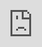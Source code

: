 ```yaml
---
marp: true
title: Stochastic epidemiological models
description: Julien Arino - 2023 AARMS Summer School - Introductions
theme: default
paginate: false
math: mathjax
size: 4K
---
```


<style>
  .theorem {
    text-align:justify;
    background-color:#16a085;
    border-radius:20px;
    padding:10px 20px 10px 20px;
    box-shadow: 0px 1px 5px #999;
  }
  .definition {
    text-align:justify;
    background-color:#ededde;
    border-radius:20px;
    padding:10px 20px 10px 20px;
    box-shadow: 0px 1px 5px #999;
  }
  img[alt~="center"] {
    display: block;
    margin: 0 auto;
  }
</style>

<!-- _backgroundImage: "linear-gradient(to top, #85110d, 1%, white)" -->
# Introductions

25 August 2023 

Julien Arino [![width:32px](https://raw.githubusercontent.com/julien-arino/presentations/main/FIGS/icons/email-round.png)](mailto:Julien.Arino@umanitoba.ca) [![width:32px](https://raw.githubusercontent.com/julien-arino/presentations/main/FIGS/icons/world-wide-web.png)](https://julien-arino.github.io/) [![width:32px](https://raw.githubusercontent.com/julien-arino/presentations/main/FIGS/icons/github-icon.png)](https://github.com/julien-arino)

Department of Mathematics & Data Science Nexus
University of Manitoba*

<div style = "font-size:18px; margin-top:-10px; padding-bottom:30px;"></div>

Canadian Centre for Disease Modelling
PHAC-EMNID / REMMI-ASPC
NSERC-PHAC EID Modelling Consortium (CANMOD, MfPH, OMNI/RÉUNIS)

<div style = "text-align: justify; position: relative; bottom: -3%; font-size:23px; margin-left:-50px; margin-right:-50px">

![bg width:800px opacity:0.2](https://raw.githubusercontent.com/julien-arino/presentations/main/FIGS/various/inuit-metis-firstnation.png)

[*](https://umanitoba.ca/indigenous/sites/indigenous/files/2020-09/traditional-territories-acknowledgement-2020.pdf)The University of Manitoba campuses are located on original lands of Anishinaabeg, Cree, Oji-Cree, Dakota and Dene peoples, and on the homeland of the Métis Nation. We respect the Treaties that were made on these territories, we acknowledge the harms and mistakes of the past, and we dedicate ourselves to move forward in partnership with Indigenous communities in a spirit of reconciliation and collaboration.</div>

---

# Foreword

- I have used ChatGPT and GitHub Copilot to generate some of this text
- These tools are *potential* time savers, but they are not perfect (*Copilot* just suggested "but they are not perfect" :smile:), so use them wisely: read the results carefully, and don't be afraid to edit them (again, this was suggested by *Copilot* :smile:)

--- 

<!-- _backgroundImage: "radial-gradient(white,80%,#f1c40f)" -->
# Outline

- Introductions
- Introductions are part of the spatio-temporal spread process
- Modelling introductions

--- 

<!-- _backgroundImage: "linear-gradient(to bottom, #f1c40f, 20%, white)" -->
# <!-- fit -->Introductions

---

# <!--fit--> Introductions (according to ChatGPT, emphasis mine)

**Biological introduction**, also known as *biological invasion* or *biological colonization*, refers to the *intentional* or *unintentional* **introduction** of a **non-native species** into an ecosystem or habitat where they did not previously occur naturally. This introduction can be facilitated by human activities such as trade, travel, and agriculture. These introduced species are often referred to as "invasive species."

---

Invasive species can have negative ecological, economic, and social impacts on the new environment. They can outcompete native species for resources like food and habitat, disrupt natural ecological processes, and even cause extinction or significant decline of native species. In some cases, invasive species can also affect human activities, such as agriculture, by damaging crops or introducing new diseases.

--- 

Biological introductions can **occur through various means**, such as the *release of non-native animals or plants* **intentionally** for purposes like *pest control* or ornamental gardening, or **accidentally** through activities like *shipping* or *transportation*. 

Preventing and managing biological introductions is crucial for maintaining the balance of ecosystems and preserving biodiversity.

---

# Introductions contribute to evolution

- Introductions are often thought of negatively (see previous slide, even ChatGPT thinks so :smile:) because of their impact on human activities (and some are easy to spot for us, e.g. the emerald ash borer, the zebra mussel, the Asian carp, etc.)

- However, on the evolutionary side, introductions are a major source of genetic variation. They can lead to the extinction of native species, but also to the emergence of new species.

(We percieve our environment as being at some equilibrium. It is not! It is constantly changing, and introductions are part of this change.)

---

# <!--fit-->Pathogen introductions (continuing with ChatGPT)

Pathogen introduction refers to the process by which a foreign or previously absent microorganism, such as a virus, bacteria, fungus, or other infectious agent, is brought into a new environment or population. This can occur naturally or as a result of human activity. When a pathogen is introduced to a new area or population, it may encounter individuals without immunity to it, potentially leading to outbreaks of disease.

Pathogen introduction can have significant implications for public health, agriculture, and ecosystems. 

---

It can occur through various means, including:

1. **Travel and Trade:** Pathogens can be introduced to new regions through the movement of people, animals, and goods. International travel and trade can facilitate the spread of diseases across geographical boundaries.

2. **Invasive Species:** Pathogens can be carried by invasive species that are introduced to new ecosystems. These pathogens may not have natural predators or controls in the new environment, leading to rapid population growth and disease transmission.

3. **Environmental Changes:** Human activities such as deforestation, urbanization, and climate change can alter ecosystems and create opportunities for pathogens to enter new niches or hosts.

---

4. **Contaminated Goods:** Food, water, and other products that are contaminated with pathogens can introduce diseases to new areas or populations.

5. **Medical Procedures:** Healthcare-associated infections can occur when pathogens are introduced to patients during medical procedures or hospital stays.

6. **Natural Disasters:** Natural disasters like earthquakes, floods, and hurricanes can displace populations, leading to increased vulnerability to disease outbreaks due to overcrowding and unsanitary conditions.

---

7. **Biological Warfare or Bioterrorism:** Deliberate introduction of pathogens by individuals or groups for harmful purposes can also lead to pathogen introduction.

Efforts to prevent and manage pathogen introduction include surveillance, quarantine measures, vaccination campaigns, public health interventions, and policies aimed at regulating the movement of people, animals, and goods. Understanding the factors that contribute to pathogen introduction and its potential consequences is essential for maintaining the health and stability of populations, ecosystems, and economies.

---

<!-- _backgroundImage: "linear-gradient(to bottom, #f1c40f, 20%, white)" -->
# <!-- fit -->Introductions are part of the spatio-temporal spread process

---

# Don't be narrow minded ! Think global !

- Lots of epi work is jurisdiction-centred
- However, except for the site of initial emergence/recombination/whatever made your bug happen, jurisdictions receive pathogens from other jurisdictions where spread is occurring
- E.g., COVID-19 is just one massive realisation of a stochastic process that started somewhere in China (or elsewhere, but let's not go there :smile:) and has been ongoing since then

---

# ODE metapopulations somewhat miss the point

- Pathogen introductions are not automatic
- They are stochastic events
- Like for infection of a person with a pathogen, there can be successful and unsuccessful introductions
- A location where the pathogen is absent is subject to repeated challenges as individuals from infected locations arrive

---

# Why consider introductions?

- Canada is a very tolerant society *with* a massive blindspot

---

![bg contain](https://raw.githubusercontent.com/julien-arino/presentations/main/FIGS/transportation/FRA_and_MB_to_scale.png)

---

<!--![bg 85%](cities_roads_FRA.png)-->
![bg contain](https://raw.githubusercontent.com/julien-arino/presentations/main/FIGS/transportation/cities_roads_CAN-MB_detail.png)

--- 

# Geographies greatly influence reasoning
	
- Country level: importations quickly become less relevant
- Consider an isolated location of 500 people.. disease may become extinct then be reimported

---

![bg contain](https://raw.githubusercontent.com/julien-arino/presentations/main/FIGS/sars-cov-2/CT_extent_2020-07-30.png)

---

# <!-- fit -->Transmission within national jurisdictions was heterogeneous

Moving from ISO-3166-3 (nation or territory) level to smaller sub-national jurisdictions, the picture is more contrasted

Next slide: Example of activation of North American health regions/municipios/counties

---

![bg contain 90%](https://raw.githubusercontent.com/julien-arino/presentations/main/FIGS/sars-cov-2/pct_active_21days_with_pct_activations.png)

---

<!-- _backgroundImage: "linear-gradient(to bottom, #f1c40f, 20%, white)" -->
# <!-- fit --> Modelling introductions

<div style = "position: relative; bottom: -34%; font-size:20px; text-align: justify; margin-left:-70px; margin-right:-50px;">

- <ins>JA</ins>, P.-Y. Boëlle, E.M. Milliken & S. Portet. [Risk of COVID-19 variant importation - How useful are travel control measures?](https://doi.org/10.1016/j.idm.2021.06.006) *Infectious Disease Modelling* (2021)
- S.P Otto, T. Day, <ins>JA</ins>, C. Colijn *et al*. [The origins and potential future of SARS-CoV-2 variants of concern in the evolving COVID-19 pandemic](https://doi.org/10.1016/j.cub.2021.06.049). *Current Biology* (2021)
- Delory, <ins>JA</ins>, Haÿ, Klotz & Boëlle. SARS-CoV-2 in nursing homes: analysis of routine surveillance data in four European countries. *Aging and Infection* (2022)
</div>

---
<div style = "position: relative; top: -55%; padding-bottom:60px; font-size:40px">
The spread process in a jurisdiction-based world
</div>

![bg 95%](https://raw.githubusercontent.com/julien-arino/presentations/main/FIGS/importations/importation_process3.png)

---

![bg contain 95%](https://raw.githubusercontent.com/julien-arino/presentations/main/FIGS/flow-diagrams/figure_SLDURM_base_model_with_different_epsilon_and_infectious_compartments.png)

<div style = "position: relative; bottom: -60%; font-size:20px; text-align: justify; margin-left:-60px; margin-right:-50px;">

- JA & Portet. [A simple model for COVID-19](http://dx.doi.org/10.1016/j.idm.2020.04.002). *Infectious Disease Modelling* **5**:309-315 (2020)
</div>

---

![bg contain](https://raw.githubusercontent.com/julien-arino/presentations/main/FIGS/importations/figure_variant_importation_base_model_with_stimulations_noQ.png)

<div style = "position: relative; bottom: -60%; font-size:20px; text-align: justify; margin-left:-60px; margin-right:-50px;">

- <ins>JA</ins>, N. Bajeux, S. Portet & J. Watmough. [Quarantine and the risk of COVID-19 importation](http://dx.doi.org/10.1017/S0950268820002988). *Epidemiology & Infection* (2020)
</div>

---

![bg contain](https://raw.githubusercontent.com/julien-arino/presentations/main/FIGS/importations/successful_attack_rate.png)

---

# <!--fit-->Investigating outbreak types using a simple CTMC SIS

$$
\mathbf{X}(t)=\left(S^A(t),I^A(t)\right)
$$

CTMC $\mathbf{X}(t)$ characterized by transitions

| Description | Transition | Rate |
|-------------|------------|------|
Infection | $\left(S^A,I^A\right)\to \left(S^A-1,I^A+1\right)$ | $\beta^AS^AI^A$ |
| Recovery | $\left(S^A,I^A\right)\to \left(S^A+1,I^A-1\right)$ | $\gamma^AI^A$ | 

<div style = "position: relative; bottom: -25%; font-size:20px; text-align: justify; margin-left:-60px; margin-right:-50px;">

- <ins>JA</ins> & E. Milliken. [Effect of movement on the early phase of an epidemic](https://doi.org/10.1007/s11538-022-01077-5). *Bulletin of Mathematical Biology* (2022)
</div>

---

# <!--fit-->A simple CTMC SIS *with a twist*

Regular chain of this type has $I^A=0$ as sole absorbing state

We add another absorbing state: if $I^A=\hat I$, then the chain has *left* the stochastic phase and is in a quasi-deterministic phase with exponential growth

Doing this, time to absorption measures become usable additionally to first passage time ones

And the question becomes: how long does the chain "linger on" before it is absorbed? We define the inter-absorption trajectory as the stochastic phase

---

![bg contain](https://raw.githubusercontent.com/julien-arino/presentations/main/FIGS/stochastic/illustration_stochastic_phase.png)

---

# <!--fit-->One obvious problem: what should $\hat I$ be ?

- Choose $\hat I$ too small and the stochastic phase will not last long
- Choose $\hat I$ too large and absorption will only be at the DFE
- So, how does one choose $\hat I$ ?
  - A formula of Whittle (1955)
  - Multitype branching process (MTBP)

---

![bg contain](https://raw.githubusercontent.com/julien-arino/presentations/main/FIGS/stochastic/duration_stochastic_phase_1patch_pop1M_I0eq1.png)

---

![bg contain](https://raw.githubusercontent.com/julien-arino/presentations/main/FIGS/sars-cov-2/VOC_countries_reporting_since_first_case_2022_04_07.png)

---

<div style="width:100%; height:100%">
  <iframe src="https://ourworldindata.org/grapher/covid-variants-area?country=~USA" loading="lazy" style="width: 100%; height: 610px; border: 0px none;"></iframe>
</div>

---

![bg contain](https://raw.githubusercontent.com/julien-arino/presentations/main/FIGS/flow-diagrams/figure_variant_no_importation_1patch.png)

---

![bg contain](https://raw.githubusercontent.com/julien-arino/presentations/main/FIGS/importations/new_variant_vs_resident_variant.jpg)

--- 

<!-- _backgroundImage: "linear-gradient(to bottom, #f1c40f, 20%, white)" -->
# <!--fit-->Measures to control introductions

Almost exclusively attacked from the perspective of would-be importer

In practice:
- Travel restrictions/interruptions
- Quarantine

---

<!-- _backgroundImage: "linear-gradient(to bottom, #7ff4, 20%, white)" -->
# <!-- fit --> Effect of quarantine

<div style = "position: relative; bottom: -40%; font-size:20px; text-align: justify; margin-left:-70px; margin-right:-50px;">

- <ins>JA</ins>, N. Bajeux, S. Portet & J. Watmough. [Quarantine and the risk of COVID-19 importation](http://dx.doi.org/10.1017/S0950268820002988). *Epidemiology & Infection* (2020)
- <ins>JA</ins>, P.-Y. Boëlle, E.M. Milliken & S. Portet. [Risk of COVID-19 variant importation - How useful are travel control measures?](http://dx.doi.org/10.1016/j.idm.2021.06.006) *Infectious Disease Modelling* (2021)
</div>

---

<div style = "position: relative; bottom: -50%; left: 5%; font-size:38px; color: black;">Lazzaretto vecchio</div>

![bg contain](https://raw.githubusercontent.com/julien-arino/presentations/main/FIGS/epidemio/Lazzaretto_Vecchio-good_view.jpg)

---

![bg contain](https://raw.githubusercontent.com/julien-arino/presentations/main/FIGS/flow-diagrams/figure_SLDURM_importation_base_withQcompartments.png)

---

<div style="width:80%; height:100%">
  <iframe src="https://daytah-or-dahtah.ovh:3838/Q_calculator_start0/" style="position:absolute; top:0px; left:0px; 
  width:100%; height:100%; border: none; overflow: hidden;"></iframe>
</div>

--- 

# <!--fit-->Effect of quarantine on introduction rates

$1/\lambda$ the mean time between case introductions, $1/\lambda_q$ the mean quarantine-regulated time between case introductions, $c$ the efficacy of quarantine (in \%). Then
$$
\lambda_q = 
(100-c)\times
\lambda
$$
Suppose $1/\lambda=$ 5 days and efficacy of quarantine is 90\% at 7 days and 98\% at 14 days, respectively

Then $1/\lambda_q=$ 50 and 250 days, respectively

---

![bg contain](https://raw.githubusercontent.com/julien-arino/presentations/main/FIGS/importations/successful_attack_rate_withQ.png)

---

<!-- _backgroundImage: "linear-gradient(to bottom, #7ff4, 20%, white)" -->
# <!-- fit -->Role of travel restrictions

<div style = "position: relative; bottom: -40%; font-size:20px; text-align: justify; margin-left:-70px; margin-right:-50px;">

- <ins>JA</ins>, P.-Y. Boëlle, E.M. Milliken & S. Portet. [Risk of COVID-19 variant importation - How useful are travel control measures?](https://doi.org/10.1016/j.idm.2021.06.006) *Infectious Disease Modelling* (2021)
- A. Hurford, M.M. Martignoni, J.C. Loredo-Osti, F. Anokye, <ins>JA</ins>, B.S. Husain, B. Gaas, J. Watmough. [Pandemic modelling for regions implementing an elimination strategy](https://doi.org/10.1016/j.jtbi.2022.111378). *Journal of Theoretical Biology* (2022)
</div>

---

<div style = "position: relative; bottom: -59.75%; left: 15%; font-size:38px; color: black;">Mur de la Peste in Cabrières-d’Avignon</div>

![bg contain](https://raw.githubusercontent.com/julien-arino/presentations/main/FIGS/epidemio/Cabrières-d'Avignon_902.jpg)

---

![bg contain](https://raw.githubusercontent.com/julien-arino/presentations/main/FIGS/epidemio/peste_Provence.png)

---

# <!--fit-->Untangling the contribution <br>of introduced cases

Time and time again, top jurisdictional level PH authorities take travel interruption measures

What is really the contribution of introductions to overall spread within a jurisdiction?

$\Rightarrow$ Use an **importation layer** separating introduced (imported) cases from locally generated ones

---

![bg contain](https://raw.githubusercontent.com/julien-arino/presentations/main/FIGS/importations/SLLDDUURRM_importation_layer.png)

---

![bg contain](https://raw.githubusercontent.com/julien-arino/presentations/main/FIGS/importations/SLLDDUURRM_importation_layer_metapop.jpg)

---

<div style = "position: relative; top: -55%; font-size:40px">
Introductions in a metapopulation model
</div>

![bg contain](https://raw.githubusercontent.com/julien-arino/presentations/main/FIGS/importations/exporter_importer_panel_zoom.png)

<div style = "position: relative; bottom: -45%; font-size:20px">
Left: low movement rate. Right: higher movement rate
</div>

---

![bg contain](https://raw.githubusercontent.com/julien-arino/presentations/main/FIGS/flow-diagrams/figure_variant_importation_1patch_simplified.png)

---

![bg 98%](https://raw.githubusercontent.com/julien-arino/presentations/main/FIGS/importations/importation_vs_community_new_variant_means_withInset.png)

---

# <!--fit-->Interruption of travel for COVID-19

<style scoped>
table {
    height: 100%;
    width: 100%;
    font-size: 21px;
}
</style>

|Country          |Date travel suspension |Date first case |
|:----------------|:-----------------|:----------|
|Seychelles       |2020-03-03        |2020-03-14 |
|El Salvador      |2020-03-17        |2020-03-18 |
|Cape Verde       |2020-03-17        |2020-03-20 |
|Sudan            |2020-03-17        |2020-04-05 |
|Marshall Islands |2020-04-22        |2020-10-29 |
|Vanuatu          |2020-03-20        |2020-11-11 |
|North Korea      |2020-01-21        |Unreported |
|Turkmenistan     |2020-03-20        |Unreported |
|Tuvalu           |2020-03-26        |2022-05-20 (2021-11-02?) |

---

# To conclude

> [..] a powerful expression of state's sovereignty, immigration control provides a typical avenue for governments to reassure their citizens and bolster a national sense of belonging, while providing an ideal scapegoat for their own failure or negligence.

V. Chetail. [Crisis without borders: What does international law say about border closure in the context of Covid-19?](https://doi.org/10.3389/fpos.2020.606307) Frontiers in Political Science, 2 (12) (2020)

---

<!-- _backgroundImage: "linear-gradient(to bottom, #F45627, 20%, #F45627)" -->

# <!-- fit --> Merci / Miigwech / Thank you
